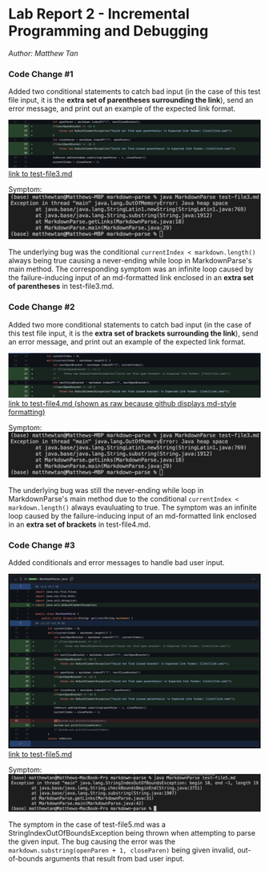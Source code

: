 # Lab Report 2 - Incremental Programming and Debugging
*Author: Matthew Tan*

### Code Change #1
Added two conditional statements to catch bad input (in the case of this test file input, it is the **extra set of parentheses surrounding the link**), send an error message, and print out an example of the expected link format.

![image](lab2-pngs/lab2-change1.png)
<a href="https://github.com/Tantime/markdown-parse/commit/10452ee1127f00b75af2cd3884f7e2aa2caad09f" target="_blank">link to test-file3.md</a>

Symptom:
![image](lab2-pngs/lab2-symptom.png)

The underlying bug was the conditional `currentIndex < markdown.length()` always being true causing a never-ending while loop in MarkdownParse's main method. The corresponding symptom was an infinite loop caused by the failure-inducing input of an md-formatted link enclosed in an **extra set of parentheses** in test-file3.md.

### Code Change #2
Added two more conditional statements to catch bad input (in the case of this test file input, it is the **extra set of brackets surrounding the link**), send an error message, and print out an example of the expected link format.

![image](lab2-pngs/lab2-change2.png)
<a href="https://raw.githubusercontent.com/Tantime/markdown-parse/5ef0d5f8974af0d029001422cf50cfbedc429f73/test-file4.md" target="_blank">link to test-file4.md (shown as raw because github displays md-style formatting)</a>

Symptom:
![image](lab2-pngs/lab2-symptom.png)

The underlying bug was still the never-ending while loop in MarkdownParse's main method due to the conditional `currentIndex < markdown.length()` always evauluating to true. The symptom was an infinite loop caused by the failure-inducing input of an md-formatted link enclosed in an **extra set of brackets** in test-file4.md.

### Code Change #3
Added conditionals and error messages to handle bad user input.

![image](lab2-pngs/lab2-change3.png)
<a href="https://github.com/Tantime/markdown-parse/blob/main/test-file5.md" target="_blank">link to test-file5.md</a>

Symptom:
![image](lab2-pngs/lab2-symptom3.png)

The symptom in the case of test-file5.md was a StringIndexOutOfBoundsException being thrown when attempting to parse the given input. The bug causing the error was the `markdown.substring(openParen + 1, closeParen)` being given invalid, out-of-bounds arguments that result from bad user input.